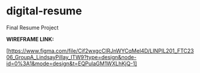 # digital-resume
Final Resume Project



**WIREFRAME LINK:**

[https://www.figma.com/file/Cif2wxgcCIRJnWYCqMel4D/LINPIL201_FTC2306_GroupA_LindsayPillay_ITW9?type=design&node-id=0%3A1&mode=design&t=EQPulaGM1WXLhKjQ-1]